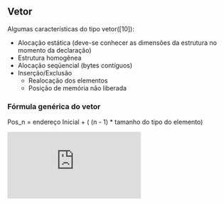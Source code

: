 
## Vetor

Algumas características do tipo vetor([10]):

* Alocação estática (deve-se conhecer as dimensões da estrutura no momento da declaração)
* Estrutura homogênea
* Alocação seqüencial (bytes contíguos)
* Inserção/Exclusão
	+ Realocação dos elementos
	+ Posição de memória não liberada

### Fórmula genérica do vetor
Pos_n = endereço Inicial + ( (n - 1) * tamanho do tipo do elemento)


![](https://latex.codecogs.com/svg.latex?y%3Dx%5E2)